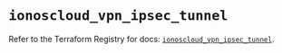 # `ionoscloud_vpn_ipsec_tunnel`

Refer to the Terraform Registry for docs: [`ionoscloud_vpn_ipsec_tunnel`](https://registry.terraform.io/providers/ionos-cloud/ionoscloud/6.5.5/docs/resources/vpn_ipsec_tunnel).
